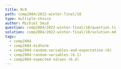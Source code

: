 ```yaml
---
title: N/A
path: comp2804/2022-winter-final/18
type: multiple-choice
author: Michiel Smid
question: comp2804/2022-winter-final/18/question.ts
solution: comp2804/2022-winter-final/18/solution.md
tags:
  - comp2804
  - comp2804-midterm
  - comp2804-random-variables-and-expectation-(6)
  - comp2804-random-variables-(6.1)
  - comp2804-expected-values-(6.4)
---
```

